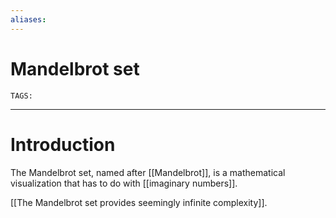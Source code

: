 ```yaml
---
aliases: 
---
```

# Mandelbrot set
`TAGS:` 

---
# Introduction
The Mandelbrot set, named after [[Mandelbrot]], is a mathematical visualization that has to do with [[imaginary numbers]]. 

[[The Mandelbrot set provides seemingly infinite complexity]]. 